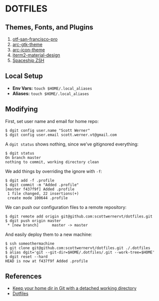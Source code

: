 DOTFILES
========

Themes, Fonts, and Plugins
------------------

 1. [otf-san-francisco-pro](https://aur.archlinux.org/packages/otf-san-francisco-pro/)
 1. [arc-gtk-theme](https://github.com/horst3180/arc-theme)
 1. [arc-icon-theme](https://github.com/horst3180/arc-icon-theme)
 1. [iterm2-material-design](https://github.com/MartinSeeler/iterm2-material-design)
 1. [Spaceship ZSH](https://denysdovhan.com/spaceship-prompt/)

Local Setup
-----------

* **Env Vars:** `touch $HOME/.local_aliases`
* **Aliases:** `touch $HOME/.local_aliases`

Modifying
---------

First, set user name and email for home repo:

    $ dgit config user.name "Scott Werner"
    $ dgit config user.email scott.werner.vt@gmail.com

A `dgit status` shows nothing, since we’ve gitignored everything:

    $ dgit status
    On branch master
    nothing to commit, working directory clean

We add things by overriding the ignore with `-f`:

    $ dgit add -f .profile 
    $ dgit commit -m "Added .profile"
    [master f437f9f] Added .profile
     1 file changed, 22 insertions(+)
     create mode 100644 .profile

We can push our configuration files to a remote repository:

    $ dgit remote add origin git@github.com:scottwernervt/dotfiles.git
    $ dgit push origin master
     * [new branch]      master -> master

And easily deploy them to a new machine:

    $ ssh someothermachine
    $ git clone git@github.com:scottwernervt/dotfiles.git ./.dotfiles
    $ alias dgit='git --git-dir=$HOME/.dotfiles/.git --work-tree=$HOME'
    $ dgit reset --hard
    HEAD is now at f437f9f Added .profile

References
----------

- [Keep your home dir in Git with a detached working directory](https://www.electricmonk.nl/log/2015/06/22/keep-your-home-dir-in-git-with-a-detached-working-directory/)
- [Dotfiles](https://ronvalente.net/posts/dotfiles)
